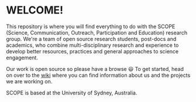 # WELCOME!

This repository is where you will find everything to do with the SCOPE (Science, Communication, Outreach, Participation and Education) research group. We're a team of open source research students, post-docs and academics, who combine multi-disciplinary research and experience to develop better resources, practices and general approaches to science engagement. 

Our work is open source so please have a browse :smiley: To get started, head on over to the [wiki](https://github.com/kym834/Template_SCOPE/wiki) where you can find information about us and the projects we are working on.

SCOPE is based at the University of Sydney, Australia.
